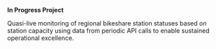 **In Progress Project**

Quasi-live monitoring of regional bikeshare station statuses based on station capacity using data from periodic API calls to enable sustained operational excellence.
